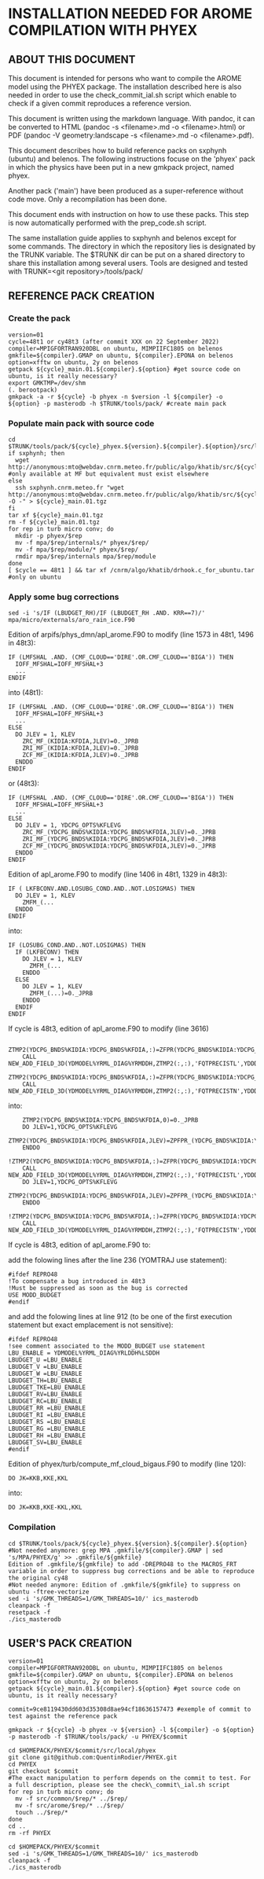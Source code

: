 # INSTALLATION NEEDED FOR AROME COMPILATION WITH PHYEX

## ABOUT THIS DOCUMENT

This document is intended for persons who want to compile the AROME model using the PHYEX package.
The installation described here is also needed in order to use the check\_commit\_ial.sh script which enable to check if a given commit reproduces a reference version.

This document is written using the markdown language. With pandoc, it can be converted to HTML (pandoc -s \<filename\>.md -o \<filename\>.html) or PDF (pandoc -V geometry:landscape -s \<filename\>.md -o \<filename\>.pdf).

This document describes how to build reference packs on sxphynh (ubuntu) and belenos.
The following instructions focuse on the 'phyex' pack in which the physics
have been put in a new gmkpack project, named phyex.

Another pack ('main') have been produced as a super-reference without code
move. Only a recompilation has been done.

This document ends with instruction on how to use these packs. This step
is now automatically performed with the prep\_code.sh script.

The same installation guide applies to sxphynh and belenos except for some commands.
The directory in which the repository lies is designated by the TRUNK variable.
The $TRUNK dir can be put on a shared directory to share this installation among several users.
Tools are designed and tested with TRUNK=\<git repository\>/tools/pack/

## REFERENCE PACK CREATION

### Create the pack

```
version=01
cycle=48t1 or cy48t3 (after commit XXX on 22 September 2022)
compiler=MPIGFORTRAN920DBL on ubuntu, MIMPIIFC1805 on belenos
gmkfile=${compiler}.GMAP on ubuntu, ${compiler}.EPONA on belenos
option=xfftw on ubuntu, 2y on belenos
getpack ${cycle}_main.01.${compiler}.${option} #get source code on ubuntu, is it really necessary?
export GMKTMP=/dev/shm
(. berootpack)
gmkpack -a -r ${cycle} -b phyex -n $version -l ${compiler} -o ${option} -p masterodb -h $TRUNK/tools/pack/ #create main pack
```

### Populate main pack with source code

```
cd $TRUNK/tools/pack/${cycle}_phyex.${version}.${compiler}.${option}/src/local
if sxphynh; then
  wget http://anonymous:mto@webdav.cnrm.meteo.fr/public/algo/khatib/src/${cycle}_main.01.tgz #only available at MF but equivalent must exist elsewhere
else
  ssh sxphynh.cnrm.meteo.fr "wget http://anonymous:mto@webdav.cnrm.meteo.fr/public/algo/khatib/src/${cycle}_main.01.tgz -O -" > ${cycle}_main.01.tgz
fi
tar xf ${cycle}_main.01.tgz
rm -f ${cycle}_main.01.tgz
for rep in turb micro conv; do
  mkdir -p phyex/$rep
  mv -f mpa/$rep/internals/* phyex/$rep/
  mv -f mpa/$rep/module/* phyex/$rep/
  rmdir mpa/$rep/internals mpa/$rep/module
done
[ $cycle == 48t1 ] && tar xf /cnrm/algo/khatib/drhook.c_for_ubuntu.tar #only on ubuntu
```

### Apply some bug corrections

```
sed -i 's/IF (LBUDGET_RH)/IF (LBUDGET_RH .AND. KRR==7)/' mpa/micro/externals/aro_rain_ice.F90
```

Edition of arpifs/phys\_dmn/apl\_arome.F90 to modify (line 1573 in 48t1, 1496 in 48t3):

  ```
  IF (LMFSHAL .AND. (CMF_CLOUD=='DIRE'.OR.CMF_CLOUD=='BIGA')) THEN
    IOFF_MFSHAL=IOFF_MFSHAL+3
    ...
  ENDIF
  ```

into (48t1):

  ```
  IF (LMFSHAL .AND. (CMF_CLOUD=='DIRE'.OR.CMF_CLOUD=='BIGA')) THEN
    IOFF_MFSHAL=IOFF_MFSHAL+3
    ...
  ELSE
    DO JLEV = 1, KLEV
      ZRC_MF_(KIDIA:KFDIA,JLEV)=0._JPRB
      ZRI_MF_(KIDIA:KFDIA,JLEV)=0._JPRB
      ZCF_MF_(KIDIA:KFDIA,JLEV)=0._JPRB
    ENDDO
  ENDIF
  ```

or (48t3):

  ```
  IF (LMFSHAL .AND. (CMF_CLOUD=='DIRE'.OR.CMF_CLOUD=='BIGA')) THEN
    IOFF_MFSHAL=IOFF_MFSHAL+3
    ...
  ELSE
    DO JLEV = 1, YDCPG_OPTS%KFLEVG
      ZRC_MF_(YDCPG_BNDS%KIDIA:YDCPG_BNDS%KFDIA,JLEV)=0._JPRB                         
      ZRI_MF_(YDCPG_BNDS%KIDIA:YDCPG_BNDS%KFDIA,JLEV)=0._JPRB                         
      ZCF_MF_(YDCPG_BNDS%KIDIA:YDCPG_BNDS%KFDIA,JLEV)=0._JPRB                         
    ENDDO
  ENDIF
  ```

Edition of apl\_arome.F90 to modify (line 1406 in 48t1, 1329 in 48t3):

  ```
  IF ( LKFBCONV.AND.LOSUBG_COND.AND..NOT.LOSIGMAS) THEN
    DO JLEV = 1, KLEV
      ZMFM_(...
    ENDDO
  ENDIF
  ```

into:

  ```
  IF (LOSUBG_COND.AND..NOT.LOSIGMAS) THEN
    IF (LKFBCONV) THEN
      DO JLEV = 1, KLEV
        ZMFM_(...
      ENDDO
    ELSE
      DO JLEV = 1, KLEV
        ZMFM_(...)=0._JPRB
      ENDDO
    ENDIF
  ENDIF
  ```

If cycle is 48t3, edition of apl\_arome.F90 to modify (line 3616)

  ```
      ZTMP2(YDCPG_BNDS%KIDIA:YDCPG_BNDS%KFDIA,:)=ZFPR(YDCPG_BNDS%KIDIA:YDCPG_BNDS%KFDIA,:,2)+ZFPR(YDCPG_BNDS%KIDIA:YDCPG_BNDS%KFDIA,:,3)
      CALL NEW_ADD_FIELD_3D(YDMODEL%YRML_DIAG%YRMDDH,ZTMP2(:,:),'FQTPRECISTL',YDDDH)
      ZTMP2(YDCPG_BNDS%KIDIA:YDCPG_BNDS%KFDIA,:)=ZFPR(YDCPG_BNDS%KIDIA:YDCPG_BNDS%KFDIA,:,4)+ZFPR(YDCPG_BNDS%KIDIA:YDCPG_BNDS%KFDIA,:,5)
      CALL NEW_ADD_FIELD_3D(YDMODEL%YRML_DIAG%YRMDDH,ZTMP2(:,:),'FQTPRECISTN',YDDDH)
  ```

into:

  ```
      ZTMP2(YDCPG_BNDS%KIDIA:YDCPG_BNDS%KFDIA,0)=0._JPRB
      DO JLEV=1,YDCPG_OPTS%KFLEVG
        ZTMP2(YDCPG_BNDS%KIDIA:YDCPG_BNDS%KFDIA,JLEV)=ZPFPR_(YDCPG_BNDS%KIDIA:YDCPG_BNDS%KFDIA,JLEV,2)+ZPFPR_(YDCPG_BNDS%KIDIA:YDCPG_BNDS%KFDIA,JLEV,4)
      ENDDO
      !ZTMP2(YDCPG_BNDS%KIDIA:YDCPG_BNDS%KFDIA,:)=ZFPR(YDCPG_BNDS%KIDIA:YDCPG_BNDS%KFDIA,:,2)+ZFPR(YDCPG_BNDS%KIDIA:YDCPG_BNDS%KFDIA,:,3)
      CALL NEW_ADD_FIELD_3D(YDMODEL%YRML_DIAG%YRMDDH,ZTMP2(:,:),'FQTPRECISTL',YDDDH)
      DO JLEV=1,YDCPG_OPTS%KFLEVG
        ZTMP2(YDCPG_BNDS%KIDIA:YDCPG_BNDS%KFDIA,JLEV)=ZPFPR_(YDCPG_BNDS%KIDIA:YDCPG_BNDS%KFDIA,JLEV,4)+ZPFPR_(YDCPG_BNDS%KIDIA:YDCPG_BNDS%KFDIA,JLEV,5)
      ENDDO
      !ZTMP2(YDCPG_BNDS%KIDIA:YDCPG_BNDS%KFDIA,:)=ZFPR(YDCPG_BNDS%KIDIA:YDCPG_BNDS%KFDIA,:,4)+ZFPR(YDCPG_BNDS%KIDIA:YDCPG_BNDS%KFDIA,:,5)
      CALL NEW_ADD_FIELD_3D(YDMODEL%YRML_DIAG%YRMDDH,ZTMP2(:,:),'FQTPRECISTN',YDDDH)
  ```

If cycle is 48t3, edition of apl\_arome.F90 to:

add the folowing lines after the line 236 (YOMTRAJ use statement):

  ```
  #ifdef REPRO48
  !To compensate a bug introduced in 48t3
  !Must be suppressed as soon as the bug is corrected
  USE MODD_BUDGET
  #endif
  ```

and add the folowing lines at line 912 (to be one of the first execution statement but exact emplacement is not sensitive):

  ```
  #ifdef REPRO48
  !see comment associated to the MODD_BUDGET use statement
  LBU_ENABLE = YDMODEL%YRML_DIAG%YRLDDH%LSDDH
  LBUDGET_U =LBU_ENABLE
  LBUDGET_V =LBU_ENABLE
  LBUDGET_W =LBU_ENABLE
  LBUDGET_TH=LBU_ENABLE
  LBUDGET_TKE=LBU_ENABLE
  LBUDGET_RV=LBU_ENABLE
  LBUDGET_RC=LBU_ENABLE
  LBUDGET_RR =LBU_ENABLE
  LBUDGET_RI =LBU_ENABLE
  LBUDGET_RS =LBU_ENABLE
  LBUDGET_RG =LBU_ENABLE
  LBUDGET_RH =LBU_ENABLE
  LBUDGET_SV=LBU_ENABLE
  #endif
  ```

Edition of phyex/turb/compute\_mf\_cloud\_bigaus.F90 to modify (line 120):

  ```
  DO JK=KKB,KKE,KKL
  ```

into:

  ```
  DO JK=KKB,KKE-KKL,KKL
  ```

### Compilation

```
cd $TRUNK/tools/pack/${cycle}_phyex.${version}.${compiler}.${option}
#Not needed anymore: grep MPA .gmkfile/${compiler}.GMAP | sed 's/MPA/PHYEX/g' >> .gmkfile/${gmkfile}
Edition of .gmkfile/${gmkfile} to add -DREPRO48 to the MACROS_FRT variable in order to suppress bug corrections and be able to reproduce the original cy48
#Not needed anymore: Edition of .gmkfile/${gmkfile} to suppress on ubuntu -ftree-vectorize
sed -i 's/GMK_THREADS=1/GMK_THREADS=10/' ics_masterodb
cleanpack -f
resetpack -f
./ics_masterodb
```

## USER\'S PACK CREATION

```
version=01
compiler=MPIGFORTRAN920DBL on ubuntu, MIMPIIFC1805 on belenos
gmkfile=${compiler}.GMAP on ubuntu, ${compiler}.EPONA on belenos
option=xfftw on ubuntu, 2y on belenos
getpack ${cycle}_main.01.${compiler}.${option} #get source code on ubuntu, is it really necessary?

commit=9ce8119430dd603d35308d8ae94cf18636157473 #exemple of commit to test against the reference pack

gmkpack -r ${cycle} -b phyex -v ${version} -l ${compiler} -o ${option} -p masterodb -f $TRUNK/tools/pack/ -u PHYEX/$commit

cd $HOMEPACK/PHYEX/$commit/src/local/phyex
git clone git@github.com:QuentinRodier/PHYEX.git
cd PHYEX
git checkout $commit
#The exact manipulation to perform depends on the commit to test. For a full description, please see the check\_commit\_ial.sh script
for rep in turb micro conv; do
  mv -f src/common/$rep/* ../$rep/
  mv -f src/arome/$rep/* ../$rep/
  touch ../$rep/*
done
cd ..
rm -rf PHYEX

cd $HOMEPACK/PHYEX/$commit
sed -i 's/GMK_THREADS=1/GMK_THREADS=10/' ics_masterodb
cleanpack -f
./ics_masterodb
```
